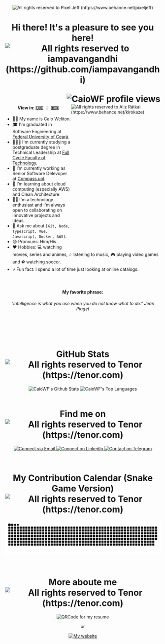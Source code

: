 <p align="center">
  <img alt="All rights reserved to Pixel Jeff (https://www.behance.net/pixeljeff)" src="https://mir-s3-cdn-cf.behance.net/project_modules/1400_opt_1/22b22287602523.5dbd29081561d.gif" />
</p>

<h1 align="center">
  <p align="center">
    Hi there! It's a pleasure to see you here! <img alt="All rights reserved to iampavangandhi (https://github.com/iampavangandhi)" src="https://raw.githubusercontent.com/iampavangandhi/iampavangandhi/master/gifs/Hi.gif" width="32px">
  </p>
  <img align="right" src="https://komarev.com/ghpvc/?username=CaioWF&color=blueviolet" alt="CaioWF profile views" />
</h1>

<br/>

<img align="right" src="https://mir-s3-cdn-cf.behance.net/project_modules/disp/2d7dd6126487093.612e6d62bd8ee.gif" alt="All rights reserved to Aliz Rátkai (https://www.behance.net/kirokaze)" width="290" height="470" />

<div align="left">
  <h4 align="center">
    View in:
    <kbd>
      <a href="README.md" title="English">🇺🇸</a> | <a href="README_PT_BR.md" title="Brazilian Portuguese">🇧🇷</a>
    </kbd>
  </h4>
</div>

- 🙋‍♂️ My name is Caio Weliton.
- 🎓 I'm graduated in Software Engineering at <a href="https://www.ufc.br">Federal University of Ceará</a>.
- 👨🏻‍🎓 I'm currently studying a postgraduate degree in Technical Leadership at <a href="https://faculdadefullcycle.edu.br">Full Cycle Faculty of Technology</a>.
- 🔭 I’m currently working as Senior Software Delevoper at [Compass.uol](https://compass.uol).
- 🌱 I’m learning about cloud computing (especially AWS) and Clean Architecture.
- 👨‍💻 I'm a technology enthusiast and I'm always open to collaborating on innovative projects and ideas.
- 💬 Ask me about `[Git, Node, Typescript, Vue, Javascript, Docker, AWS]`.
- 😄 Pronouns: Him/His.
- ❤️ Hobbies: 💻 watching movies, series and animes, 🎶 listening to music, 🎮 playing video games and ⚽ watching soccer.
- ⚡ Fun fact: I spend a lot of time just looking at online catalogs.

<br/>

<div align="left">
  <h4 align="center">My favorite phrase:</h4>
  
  <h6 align="center">
    <em>"Intelligence is what you use when you do not know what to do."</em> Jean Piaget
  </h6>
</div>

<br/>
<br/>
<br/>

<h1 align="center">
  GitHub Stats <img align="center" alt="All rights reserved to Tenor (https://tenor.com)" src="https://media.tenor.com/I0w9VW2gaL8AAAAi/lightning-bolt-thunder.gif" width="32px">
</h1>

<div align="center">
  <img height="160em" alt="CaioWF's Github Stats" src="https://github-readme-stats.vercel.app/api?username=CaioWF&count_private=true&show_icons=true&theme=dracula&hide_border=true"/>
  <img height="160em" alt="CaioWF's Top Languages" src="https://github-readme-stats.vercel.app/api/top-langs/?username=CaioWF&hide=java,objective-c&hide_border=true&layout=compact&langs_count=6&theme=dracula"/>
</div>

<br/>

<h1 align="center">
  Find me on <img align="center" alt="All rights reserved to Tenor (https://tenor.com)" src="https://media.tenor.com/S8dOItPNscgAAAAi/loop-loading.gif" width="32px">
</h1>
<p align="center">
  <a href="mailto:contato.caioweliton@gmail.com">
    <img alt="Connect via Email" src="https://img.shields.io/badge/-contato.caioweliton@gmail.com-c14438?style=flat&logo=Gmail&logoColor=white" />
  </a>
  <a href="https://www.linkedin.com/in/caio-weliton">
    <img alt="Connect on LinkedIn" src="https://img.shields.io/badge/-Caio%20Weliton-0072b1?style=flat&logo=Linkedin&logoColor=white" />
  </a>
  <a href="https://t.me/caio_weliton">
    <img alt="Contact on Telegram" src="https://img.shields.io/badge/-@caio_weliton-0088CC?style=flat&logo=Telegram&logoColor=white" />
  </a>
</p>

<br/>

<h1 align="center">
  My Contribution Calendar (Snake Game Version) <img align="center" alt="All rights reserved to Tenor (https://tenor.com)" src="https://media.tenor.com/CZ9n27PNIqAAAAAi/calendario-calendar.gif" width="48px">
</h1>

<p align="center">
  <img alt="Contribution animated" src="https://github.com/caiowf/caiowf/blob/output/github-contribution-grid-snake.svg" />
</p>

<br/>

<h1 align="center">
  More aboute me <img align="center" alt="All rights reserved to Tenor (https://tenor.com)" src="https://media.tenor.com/k2GZAYWuTS4AAAAi/backhand-index-pointing-down-joypixels.gif" width="48px">
</h1>

<p align="center">
  <img alt="QRCode for my resume" src="https://i.imgur.com/Zmv8qvR.png" />
</p>
<p align="center"> or </p>
<p align="center">
  <a href="https://www.caioweliton.dev">
    <img alt="My website" src="https://img.shields.io/badge/my--resume-www.caioweliton.dev-blue" />
  </a>
</p>

